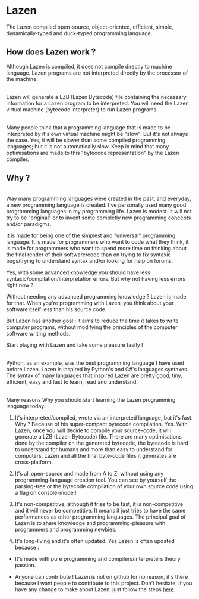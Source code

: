 # Lazen
The Lazen compiled open-source, object-oriented, efficient, simple, dynamically-typed and duck-typed programming language.

<h2>How does Lazen work ?</h2>
Although Lazen is compiled, it does not compile directly to machine language. Lazen programs are not interpreted directly by the processor of the machine.<br><br>


Lazen will generate a LZB (Lazen Bytecode) file containing the necessary information for a Lazen program to be interpreted. You will need the Lazen virtual machine (bytecode interpreter) to run Lazen programs.<br><br>


Many people think that a programming language that is made to be interpreted by it's own virtual machine might be "slow".
But it's not always the case. Yes, it will be slower than some compiled programming languages; but it is not automatically slow. Keep in mind that many optimisations are made to this "bytecode representation" by the Lazen compiler.

<h2>Why ?</h2>
<br>
Way many programming languages were created in the past, and everyday, a new programming language is created. I've personally used many good programming languages in my programming life. Lazen is modest. It will not try to be "original" or to invent some completly new programming concepts and/or paradigms.

It is made for being one of the simplest and "universal" programming language. It is made for programmers who want to code what they think, it is made for programmers who want to spend more time on thinking about the final render of their software/code than on trying to fix syntaxic bugs/trying to understand syntax and/or looking for help on forums.

Yes, with some advanced knowledge you should have less syntaxic/compilation/interpretation errors. But why not having less errors right now ?

Without needing any advanced programming knowledge ? Lazen is made for that.
When you're programming with Lazen, you think about your software itself less than his source code.

But Lazen has another goal : it aims to reduce the time it takes to write computer programs, without modifying the principles of the computer software writing methods.

Start playing with Lazen and take some pleasure fastly !
<br><br>

Python, as an example, was the best programming language I have used before Lazen. Lazen is inspired by Python's and C#'s languages syntaxes. The syntax of many languages that inspired Lazen are pretty good, tiny, efficient, easy and fast to learn, read and understand.
<br><br>

</h2>Many reasons Why you should start learning the Lazen programming language today.</h2>

1) It's interpreted/compiled, wrote via an interpreted language, but it's fast. Why ? 
Because of his super-compact bytecode compilation. Yes. With Lazen, once you will decide to compile your source-code,
it will generate a LZB (Lazen Bytecode) file. There are many optimisations done by the compiler on the generated bytecode, the bytecode is hard to understand for humans and more than easy to understand for computers. Lazen and all the final byte-code files it generates are cross-platform.

2) It's all open-source and made from A to Z, without using any programming-language creation tool. 
You can see by yourself the parsing-tree or the bytecode compilation of your own source code using a flag on console-mode !

3) It's non-competitive, although it tries to be fast, it is non-competitive and it will never be competitive. It means it just tries to have the same performances as other programming languages. The principal goal of Lazen is to share knowledge and programming-pleasure with programmers and programming newbies.

4) It's long-living and it's often updated. Yes Lazen is often updated because :

- It's made with pure programming and compilers/interpreters theory passion.

- Anyone can contribute ! Lazen is not on github for no reason, it's there because I want people to contribute to this project. Don't hesitate, if you have any change to make about Lazen, just follow the steps <a href="https://gist.github.com/MarcDiethelm/7303312">here</a>.
